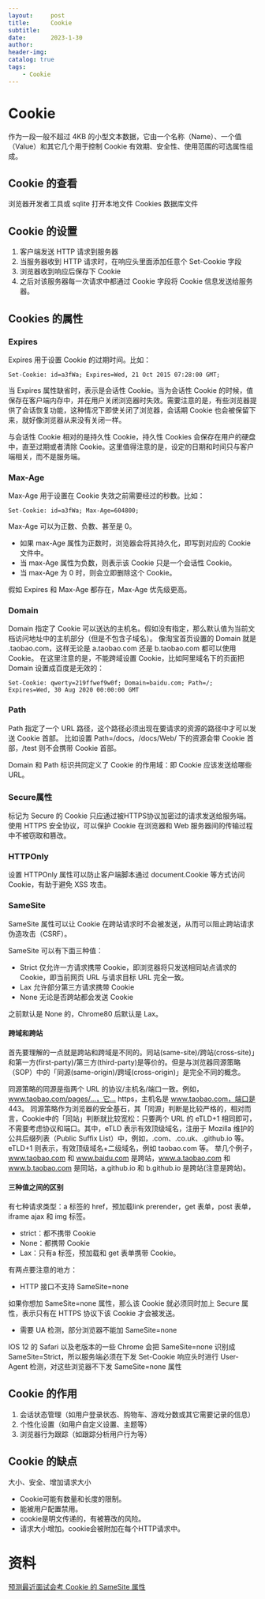 ```yaml
---
layout:     post
title:      Cookie
subtitle:   
date:       2023-1-30
author:     
header-img: 
catalog: true
tags:
    - Cookie
---
```

# Cookie
作为一段一般不超过 4KB 的小型文本数据，它由一个名称（Name）、一个值（Value）和其它几个用于控制 Cookie 有效期、安全性、使用范围的可选属性组成。

## Cookie 的查看
浏览器开发者工具或 sqlite 打开本地文件 Cookies 数据库文件

## Cookie 的设置
1. 客户端发送 HTTP 请求到服务器
2. 当服务器收到 HTTP 请求时，在响应头里面添加任意个 Set-Cookie 字段
3. 浏览器收到响应后保存下 Cookie
4. 之后对该服务器每一次请求中都通过 Cookie 字段将 Cookie 信息发送给服务器。

## Cookies 的属性
### Expires
Expires 用于设置 Cookie 的过期时间。比如：

`Set-Cookie: id=a3fWa; Expires=Wed, 21 Oct 2015 07:28:00 GMT;`

当 Expires 属性缺省时，表示是会话性 Cookie。当为会话性 Cookie 的时候，值保存在客户端内存中，并在用户关闭浏览器时失效。需要注意的是，有些浏览器提供了会话恢复功能，这种情况下即使关闭了浏览器，会话期 Cookie 也会被保留下来，就好像浏览器从来没有关闭一样。

与会话性 Cookie 相对的是持久性 Cookie，持久性 Cookies 会保存在用户的硬盘中，直至过期或者清除 Cookie。这里值得注意的是，设定的日期和时间只与客户端相关，而不是服务端。

### Max-Age
Max-Age 用于设置在 Cookie 失效之前需要经过的秒数。比如：

`Set-Cookie: id=a3fWa; Max-Age=604800;`

Max-Age 可以为正数、负数、甚至是 0。
- 如果 max-Age 属性为正数时，浏览器会将其持久化，即写到对应的 Cookie 文件中。
- 当 max-Age 属性为负数，则表示该 Cookie 只是一个会话性 Cookie。
- 当 max-Age 为 0 时，则会立即删除这个 Cookie。

假如 Expires 和 Max-Age 都存在，Max-Age 优先级更高。

### Domain
Domain 指定了 Cookie 可以送达的主机名。假如没有指定，那么默认值为当前文档访问地址中的主机部分（但是不包含子域名）。
像淘宝首页设置的 Domain 就是 .taobao.com，这样无论是 a.taobao.com 还是 b.taobao.com 都可以使用 Cookie。
在这里注意的是，不能跨域设置 Cookie，比如阿里域名下的页面把 Domain 设置成百度是无效的：

`Set-Cookie: qwerty=219ffwef9w0f; Domain=baidu.com; Path=/; Expires=Wed, 30 Aug 2020 00:00:00 GMT`

### Path
Path 指定了一个 URL 路径，这个路径必须出现在要请求的资源的路径中才可以发送 Cookie 首部。
比如设置 Path=/docs，/docs/Web/ 下的资源会带 Cookie 首部，/test 则不会携带 Cookie 首部。

Domain 和 Path 标识共同定义了 Cookie 的作用域：即 Cookie 应该发送给哪些 URL。

### Secure属性
标记为 Secure 的 Cookie 只应通过被HTTPS协议加密过的请求发送给服务端。使用 HTTPS 安全协议，可以保护 Cookie 在浏览器和 Web 服务器间的传输过程中不被窃取和篡改。

### HTTPOnly
设置 HTTPOnly 属性可以防止客户端脚本通过 document.Cookie 等方式访问 Cookie，有助于避免 XSS 攻击。

### SameSite
SameSite 属性可以让 Cookie 在跨站请求时不会被发送，从而可以阻止跨站请求伪造攻击（CSRF）。


SameSite 可以有下面三种值：
- Strict 仅允许一方请求携带 Cookie，即浏览器将只发送相同站点请求的 Cookie，即当前网页 URL 与请求目标 URL 完全一致。
- Lax 允许部分第三方请求携带 Cookie
- None 无论是否跨站都会发送 Cookie

之前默认是 None 的，Chrome80 后默认是 Lax。

#### 跨域和跨站
首先要理解的一点就是跨站和跨域是不同的。同站(same-site)/跨站(cross-site)」和第一方(first-party)/第三方(third-party)是等价的。但是与浏览器同源策略（SOP）中的「同源(same-origin)/跨域(cross-origin)」是完全不同的概念。

同源策略的同源是指两个 URL 的协议/主机名/端口一致。例如，www.taobao.com/pages/...，它… https，主机名是 www.taobao.com，端口是 443。
同源策略作为浏览器的安全基石，其「同源」判断是比较严格的，相对而言，Cookie中的「同站」判断就比较宽松：只要两个 URL 的 eTLD+1 相同即可，不需要考虑协议和端口。其中，eTLD 表示有效顶级域名，注册于 Mozilla 维护的公共后缀列表（Public Suffix List）中，例如，.com、.co.uk、.github.io 等。eTLD+1 则表示，有效顶级域名+二级域名，例如 taobao.com 等。
举几个例子，www.taobao.com 和 www.baidu.com 是跨站，www.a.taobao.com 和 www.b.taobao.com 是同站，a.github.io 和 b.github.io 是跨站(注意是跨站)。

#### 三种值之间的区别
有七种请求类型：a 标签的 href，预加载link prerender，get 表单，post 表单，iframe ajax 和 img 标签。

- strict：都不携带 Cookie
- None：都携带 Cookie
- Lax：只有a 标签，预加载和 get 表单携带 Cookie。

有两点要注意的地方：
- HTTP 接口不支持 SameSite=none

如果你想加 SameSite=none 属性，那么该 Cookie 就必须同时加上 Secure 属性，表示只有在 HTTPS 协议下该 Cookie 才会被发送。

- 需要 UA 检测，部分浏览器不能加 SameSite=none

IOS 12 的 Safari 以及老版本的一些 Chrome 会把 SameSite=none 识别成 SameSite=Strict，所以服务端必须在下发 Set-Cookie 响应头时进行 User-Agent 检测，对这些浏览器不下发 SameSite=none 属性

## Cookie 的作用
1. 会话状态管理（如用户登录状态、购物车、游戏分数或其它需要记录的信息）
2. 个性化设置（如用户自定义设置、主题等）
3. 浏览器行为跟踪（如跟踪分析用户行为等）

## Cookie 的缺点
大小、安全、增加请求大小
- Cookie可能有数量和长度的限制。
- 能被用户配置禁用。
- cookie是明文传递的，有被篡改的风险。
- 请求大小增加。cookie会被附加在每个HTTP请求中。

# 资料
[预测最近面试会考 Cookie 的 SameSite 属性](https://juejin.cn/post/6844904095711494151)